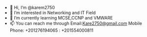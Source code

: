 - 👋 Hi, I’m @karem2750
- 👀 I’m interested in Networking and IT Field
- 🌱 I’m currently learning MCSE,CCNP and VMWARE
- 📫 You can  reach me through 
       Email:Kare2750@gmail.com
       Mobile Phone: +201276194065
                   : +201554000811
       
       
       

<!---
karem2750/karem2750 is a ✨ special ✨ repository because its `README.md` (this file) appears on your GitHub profile.
You can click the Preview link to take a look at your changes.
--->
